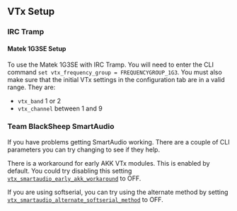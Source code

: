 ## VTx Setup

### IRC Tramp

#### Matek 1G3SE Setup

To use the Matek 1G3SE with IRC Tramp. You will need to enter the CLI command `set vtx_frequency_group = FREQUENCYGROUP_1G3`. You must also make sure that the initial VTx settings in the configuration tab are in a valid range. They are: 
- `vtx_band` 1 or 2
- `vtx_channel` between 1 and 9

### Team BlackSheep SmartAudio

If you have problems getting SmartAudio working. There are a couple of CLI parameters you can try changing to see if they help.

There is a workaround for early AKK VTx modules. This is enabled by default. You could try disabling this setting [`vtx_smartaudio_early_akk_workaround`](https://github.com/iNavFlight/inav/blob/master/docs/Settings.md#vtx_smartaudio_early_akk_workaround) to OFF.

If you are using softserial, you can try using the alternate method by setting [`vtx_smartaudio_alternate_softserial_method`](https://github.com/iNavFlight/inav/blob/master/docs/Settings.md#vtx_smartaudio_alternate_softserial_method) to OFF.
